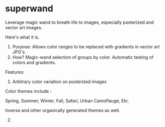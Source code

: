 # superwand
Leverage magic wand to breath life to images, especially posterized and vector art images.

Here's what it is.

1. Purpose: Allows color ranges to be replaced with gradients in vector art JPG's.
2. How? Magic-wand selection of groups by color. Automatic testing of colors and gradients.

Features:

1. Arbitrary color variation on posterized images

Color themes include : 

Spring, Summer, Winter, Fall, Safari, Urban Camoflauge, Etc.

Inverse and other organically generated themes as well.

2. 
